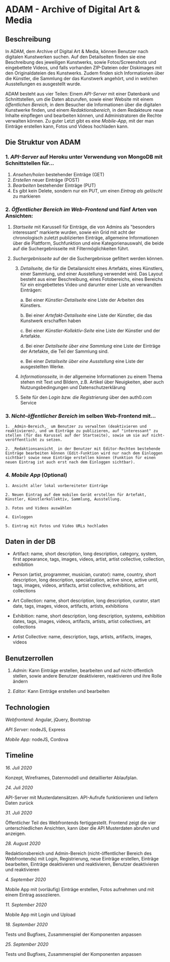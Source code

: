 # ADAM - Archive of Digital Art & Media

## Beschreibung
In ADAM, dem Archive of Digital Art & Media, können Benutzer nach digitalen Kunstwerken suchen. Auf den Detailseiten finden sie eine Beschreibung des jeweiligen Kunstwerks, sowie Fotos/Screenshots und eingebettete Videos, und falls vorhanden ZIP-Dateien oder Diskimages mit den Originaldateien des Kunstwerks. Zudem finden sich Informationen über die Künstler, die Sammlung der das Kunstwerk angehört, und in welchen Ausstellungen es ausgestellt wurde.

ADAM besteht aus vier Teilen: Einem _API-Server_ mit einer Datenbank und Schnittstellen, um die Daten abzurufen, sowie einer Website mit einem _öffentlichen Bereich,_ in dem Besucher die Informationen über die digitalen Kunstwerke finden, und einem _Redaktionsbereich,_ in dem Redakteure neue Inhalte einpflegen und bearbeiten können, und Administratoren die Rechte verwalten können. Zu guter Letzt gibt es eine _Mobile-App,_ mit der man Einträge erstellen kann, Fotos und Videos hochladen kann.

## Die Struktur von ADAM

### 1. _API-Server_ auf Heroku unter Verwendung von MongoDB mit Schnittstellen für...

1. *Ansehen/holen* bestehender Einträge (GET)
2. *Erstellen* neuer Einträge (POST)
3. *Bearbeiten* bestehender Einträge (PUT)
4. Es gibt kein Delete, sondern nur ein PUT, um einen *Eintrag als gelöscht* zu markieren

### 2. _Öffentlicher Bereich im Web-Frontend_ und fünf Arten von Ansichten:

1. *Startseite* mit Karussell für Einträge, die von Admins als "besonders interessant" markierte wurden, sowie ein Grid mit acht der chronologisch zuletzt publizierten Einträge, allgemeine Informationen über die Plattform, Suchfunktion und eine Kategorienauswahl, die beide auf die Suchergebnisseite mit Filtermöglichkeiten führt.
    
2. *Suchergebnisseite* auf der die Suchergebnisse gefiltert werden können.
  
    3. *Detailseite,* die für die Detailansicht eines Artefakts, eines Künstlers, einer Sammlung, und einer Ausstellung verwendet wird. Das Layout besteht aus einer Beschreibung, eines Fotobereichs, eines Bereichs für ein eingebettetes Video und darunter einer Liste an verwandten Einträgen:

        a. Bei einer _Künstler-Detailseite_ eine Liste der Arbeiten des Künstlers.

        b. Bei einer _Artefakt-Detailseite_ eine Liste der Künstler, die das Kunstwerk erschaffen haben

        c. Bei einer _Künstler-Kollektiv-Seite_ eine Liste der Künstler und der Artefakte.

        d. Bei einer _Detailseite über eine Sammlung_ eine Liste der Einträge der Artefakte, die Teil der Sammlung sind.

        e. Bei einer _Detailseite über eine Ausstellung_ eine Liste der ausgestellten Werke.

    4. *Informationsseite,* in der allgemeine Informationen zu einem Thema stehen mit Text und Bildern, z.B. Artikel über Neuigkeiten, aber auch Nutzungsbedingungen und Datenschutzerklärung

    5. Seite für den *Login bzw. die Registrierung* über den auth0.com Service

### 3. *Nicht-öffentlicher Bereich* im selben Web-Frontend mit...

    1. _Admin-Bereich,_ um Benutzer zu verwalten (deaktivieren und reaktivieren), und um Einträge zu publizieren, auf "interessant" zu stellen (für das Karussel auf der Startseite), sowie um sie auf nicht-veröffentlicht zu setzen.
    
    2. _Redaktionsansicht_ in der Benutzer mit Editor-Rechten bestehende Einträge bearbeiten können (Edit-Funktion wird nur nach dem Einloggen sichtbar) sowie neue Einträge erstellen können (Funktion für einen neuen Eintrag ist auch erst nach dem Einloggen sichtbar).

### 4. *Mobile App* (Optional)

    1. Ansicht aller lokal vorbereiteter Einträge
    
    2. Neuen Eintrag auf dem mobilen Gerät erstellen für Artefakt, Künstler, Künstlerkollektiv, Sammlung, Ausstellung.
    
    3. Fotos und Videos auswählen
    
    4. Einloggen
    
    5. Eintrag mit Fotos und Video URLs hochladen

## Daten in der DB

- Artifact: name, short description, long description, category, system, first appearance, tags, images, videos, artist, artist collective, collection, exhibition

- Person (artist, programmer, musician, curator): name, country, short description, long description, specialization, active since, active until, tags, images, videos, artifacts, artist collective, exhibitions, art collections

- Art Collection: name, short description, long description, curator, start date, tags, images, videos, artifacts, artists, exhibitions

- Exhibition: name, short description, long description, systems, exhibition dates, tags, images, videos, artifacts, artists, artist collectives, art collections

- Artist Collective: name, description, tags, artists, artifacts, images, videos

## Benutzerrollen

1. *Admin:* Kann Einträge erstellen, bearbeiten und auf nicht-öffentlich stellen, sowie andere Benutzer deaktivieren, reaktivieren und ihre Rolle ändern

2. *Editor:* Kann Einträge erstellen und bearbeiten

## Technologien

*Webfrontend:* Angular, jQuery, Bootstrap

*API Server:* nodeJS, Express

*Mobile App:* nodeJS, Cordova

## Timeline

*16. Juli 2020*

Konzept, Wireframes, Datenmodell und detaillierter Ablaufplan.

*24. Juli 2020*

API-Server mit Musterdatensätzen. API-Aufrufe funktionieren und liefern Daten zurück

*31. Juli 2020*

Öffentlicher Teil des Webfrontends fertiggestellt. Frontend zeigt die vier unterschiedlichen Ansichten, kann über die API Musterdaten abrufen und anzeigen.

*28. August 2020*

Redaktionsbereich und Admin-Bereich (nicht-öffentlicher Bereich des Webfrontends) mit Login, Registrierung, neue Einträge erstellen, Einträge bearbeiten, Einträge deaktivieren und reaktivieren, Benutzer deaktivieren und reaktivieren

*4. September 2020*

Mobile App mit (vorläufig) Einträge erstellen, Fotos aufnehmen und mit einem Eintrag assoziieren.

*11. September 2020*

Mobile App mit Login und Upload

*18. September 2020*

Tests und Bugfixes, Zusammenspiel der Komponenten anpassen

*25. September 2020*

Tests und Bugfixes, Zusammenspiel der Komponenten anpassen
